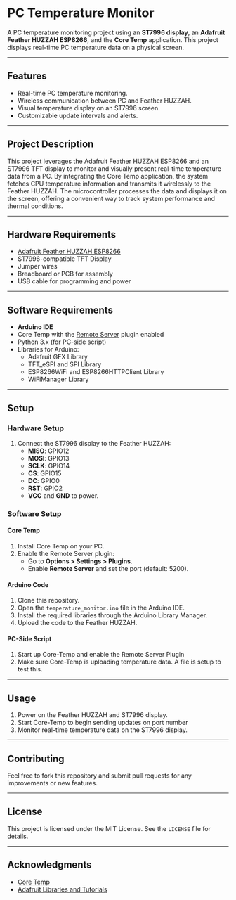 # PC Temperature Monitor

A PC temperature monitoring project using an **ST7996 display**, an **Adafruit Feather HUZZAH ESP8266**, and the **Core Temp** application. This project displays real-time PC temperature data on a physical screen.

---

## Features
- Real-time PC temperature monitoring.
- Wireless communication between PC and Feather HUZZAH.
- Visual temperature display on an ST7996 screen.
- Customizable update intervals and alerts.

---

## Project Description
This project leverages the Adafruit Feather HUZZAH ESP8266 and an ST7996 TFT display to monitor and visually present real-time temperature data from a PC. By integrating the Core Temp application, the system fetches CPU temperature information and transmits it wirelessly to the Feather HUZZAH. The microcontroller processes the data and displays it on the screen, offering a convenient way to track system performance and thermal conditions.

---

## Hardware Requirements
- [Adafruit Feather HUZZAH ESP8266](https://www.adafruit.com/product/2821)
- ST7996-compatible TFT Display
- Jumper wires
- Breadboard or PCB for assembly
- USB cable for programming and power

---

## Software Requirements
- **Arduino IDE**
- Core Temp with the [Remote Server](https://www.alcpu.com/CoreTemp/addons.html) plugin enabled
- Python 3.x (for PC-side script)
- Libraries for Arduino:
  - Adafruit GFX Library
  - TFT_eSPI and SPI Library
  - ESP8266WiFi and ESP8266HTTPClient Library
  - WiFiManager Library

---

## Setup

### Hardware Setup
1. Connect the ST7996 display to the Feather HUZZAH:
    - **MISO**: GPIO12
    - **MOSI**: GPIO13 
    - **SCLK**: GPIO14 
    - **CS**: GPIO15 
    - **DC**: GPIO0 
    - **RST**: GPIO2 
    - **VCC** and **GND** to power.

### Software Setup
#### Core Temp
1. Install Core Temp on your PC.
2. Enable the Remote Server plugin:
    - Go to **Options > Settings > Plugins**.
    - Enable **Remote Server** and set the port (default: 5200).

#### Arduino Code
1. Clone this repository.
2. Open the `temperature_monitor.ino` file in the Arduino IDE.
3. Install the required libraries through the Arduino Library Manager.
4. Upload the code to the Feather HUZZAH.

#### PC-Side Script
1. Start up Core-Temp and enable the Remote Server Plugin
2. Make sure Core-Temp is uploading temperature data. A file is setup to test this.

---

## Usage
1. Power on the Feather HUZZAH and ST7996 display.
2. Start Core-Temp to begin sending updates on port number
3. Monitor real-time temperature data on the ST7996 display.

---

## Contributing
Feel free to fork this repository and submit pull requests for any improvements or new features.

---

## License
This project is licensed under the MIT License. See the `LICENSE` file for details.

---

## Acknowledgments
- [Core Temp](https://www.alcpu.com/CoreTemp/)
- [Adafruit Libraries and Tutorials](https://learn.adafruit.com/)
